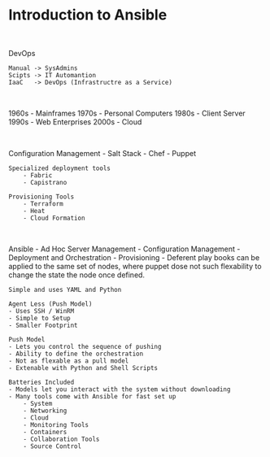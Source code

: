 <h1>
    Introduction to Ansible
</h1><br>
<p>
    DevOps
    
    Manual -> SysAdmins
    Scipts -> IT Automantion
    IaaC   -> DevOps (Infrastructre as a Service)

</p><br>
<p>
    1960s - Mainframes
    1970s - Personal Computers
    1980s - Client Server
    1990s - Web Enterprises
    2000s - Cloud
</p><br>
<p>
    Configuration Management
        - Salt Stack
        - Chef 
        - Puppet

    Specialized deployment tools
        - Fabric
        - Capistrano
    
    Provisioning Tools
        - Terraform
        - Heat
        - Cloud Formation
</p><br>

<p>
    Ansible
    - Ad Hoc Server Management
    - Configuration Management
    - Deployment and Orchestration
    - Provisioning
    - Deferent play books can be applied to the same set of nodes, where puppet dose not such flexability to change the state the node once defined. 
    
    Simple and uses YAML and Python
    
    Agent Less (Push Model)
    - Uses SSH / WinRM
    - Simple to Setup
    - Smaller Footprint
    
    Push Model
    - Lets you control the sequence of pushing
    - Ability to define the orchestration
    - Not as flexable as a pull model
    - Extenable with Python and Shell Scripts
    
    Batteries Included
    - Models let you interact with the system without downloading 
    - Many tools come with Ansible for fast set up
        - System
        - Networking
        - Cloud
        - Monitoring Tools
        - Containers
        - Collaboration Tools
        - Source Control
</p><br>
